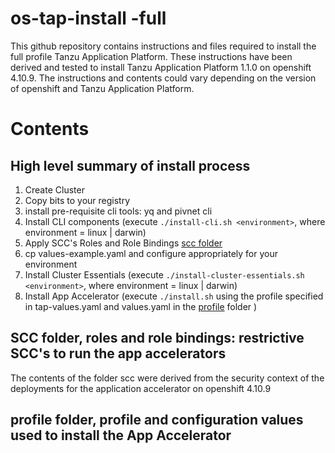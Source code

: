 # os-tap-install -full

This github repository contains instructions and files required to install the full profile Tanzu Application Platform.  These instructions have been derived and tested to install Tanzu Application Platform 1.1.0 on openshift 4.10.9.  The instructions and contents could vary depending on the version of openshift and Tanzu Application Platform. 

# Contents 
## High level summary of install process
1. Create Cluster
1. Copy bits to your registry 
1. install pre-requisite cli tools: yq and pivnet cli
1. Install CLI components (execute `./install-cli.sh <environment>`, where environment = linux | darwin) 
1. Apply SCC's Roles and Role Bindings [scc folder](scc)
1. cp values-example.yaml and configure appropriately for your environment
1. Install Cluster Essentials (execute `./install-cluster-essentials.sh <environment>`, where environment = linux | darwin)
1. Install App Accelerator (execute `./install.sh` using the profile specified in tap-values.yaml and values.yaml in the [profile](profile) folder )

## SCC folder, roles and role bindings: restrictive SCC's to run the app accelerators
The contents of the folder scc were derived from the security context of the deployments for the application accelerator on openshift 4.10.9 

## profile folder, profile and configuration values used to install the App Accelerator
